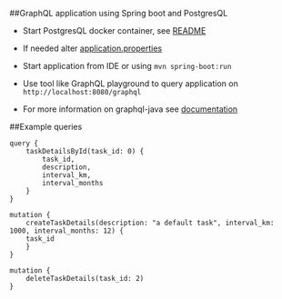 ##GraphQL application using Spring boot and PostgresQL

- Start PostgresQL docker container, see [README](postgresql/README.md)
- If needed alter [application.properties](src/main/resources/application.properties)
- Start application from IDE or using `mvn spring-boot:run`
- Use tool like GraphQL playground to query application on `http://localhost:8080/graphql`

- For more information on graphql-java see [documentation](https://www.graphql-java.com/documentation/) 

##Example queries

```
query {
    taskDetailsById(task_id: 0) {
        task_id,
        description,
        interval_km,
        interval_months
    }
}

mutation {
    createTaskDetails(description: "a default task", interval_km: 1000, interval_months: 12) {
    task_id
    }
}

mutation {
    deleteTaskDetails(task_id: 2)
}
```